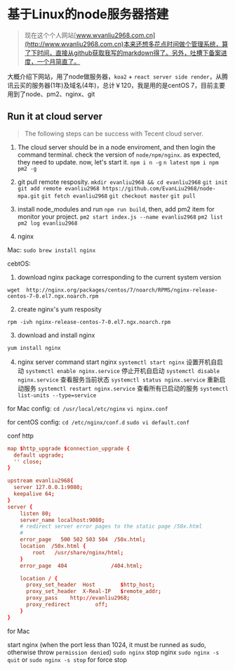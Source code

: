 
# 基于Linux的node服务器搭建

> 现在这个个人网站[www.wvanliu2968.com.cn](http://www.wvanliu2968.com.cn)本来还想多花点时间做个管理系统，算了下时间，直接从github获取我写的markdown得了。另外，吐槽下备案进度，一个月简直了。

大概介绍下网站，用了node做服务器，`koa2` + `react server side render`，从腾讯云买的服务器(1年)及域名(4年)，总计￥120，我是用的是centOS 7，目前主要用到了node、pm2、nginx、git

## Run it at cloud server

> The following steps can be success with Tecent cloud server.

1. The cloud server should be in a node enviroment, and then login the command terminal.
check the version of `node/npm/nginx`. as expected, they need to update.
now, let's start it.
`npm i n -g`
`n latest`
`npm i npm pm2 -g`

2. git pull remote resposity.
`mkdir evanliu2968 && cd evanliu2968`
`git init`
`git add remote evanliu2968 https://github.com/EvanLiu2968/node-mpa.git`
`git fetch evanliu2968`
`git checkout master`
`git pull`

3. install node_modules and run `npm run build`,
then, add pm2 item for monitor your project.
`pm2 start index.js --name evanliu2968`
`pm2 list`
`pm2 log evanliu2968`

4. nginx

Mac: 
`sudo brew install nginx`

cebtOS: 
1. download nginx package corresponding to the current system version

`wget  http://nginx.org/packages/centos/7/noarch/RPMS/nginx-release-centos-7-0.el7.ngx.noarch.rpm`

2. create nginx's yum resposity

`rpm -ivh nginx-release-centos-7-0.el7.ngx.noarch.rpm`

3. download and install nginx

`yum install nginx`

4. nginx server command
start nginx
`systemctl start nginx`
设置开机自启动
`systemctl enable nginx.service`
停止开机自启动
`systemctl disable nginx.service`
查看服务当前状态
`systemctl status nginx.service`
重新启动服务
`systemctl restart nginx.service`
查看所有已启动的服务
`systemctl list-units --type=service`

for Mac config:
`cd /usr/local/etc/nginx`
`vi nginx.conf`

for centOS config:
`cd /etc/nginx/conf.d`
`sudo vi default.conf`

conf http
```conf
map $http_upgrade $connection_upgrade {
  default upgrade;
  '' close;
}

upstream evanliu2968{
  server 127.0.0.1:9080;
  keepalive 64;
}
server {
    listen 80;
    server_name localhost:9080;
    # redirect server error pages to the static page /50x.html
    #
    error_page   500 502 503 504  /50x.html;
    location  /50x.html {
        root   /usr/share/nginx/html;
    }
    error_page  404              /404.html;

    location / {
      proxy_set_header	Host		$http_host;
      proxy_set_header	X-Real-IP	$remote_addr;
      proxy_pass	http://evanliu2968;
      proxy_redirect		off;
    }
}
```

for Mac

start nginx (when the port less than 1024, it must be runned as sudo, otherwise throw `permission denied`)
`sudo nginx`
stop nginx
`sudo nginx -s quit` or `sudo nginx -s stop` for force stop
